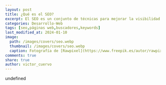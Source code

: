 ```yaml
---
layout: post
title: ¿Qué es el SEO?
excerpt: El SEO es un conjunto de técnicas para mejorar la visibilidad de una página web en buscadores y aumentar su tráfico.
categories: Desarrollo-Web
tags: [seo,páginas web,buscadores,keywords]
last_modified_at: 2024-01-10
image:
  path: /images/covers/seo.webp
  thumbnail: /images/covers/seo.webp
  caption: Fotografía de [Rawpixel](https://www.freepik.es/autor/rawpixel-com)
comments: true
share: true
author: victor_cuervo
---
```

undefined